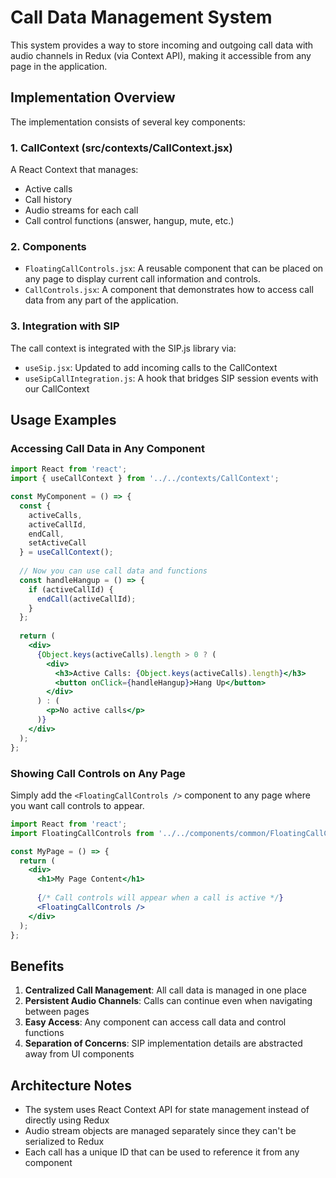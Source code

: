 # Call Data Management System

This system provides a way to store incoming and outgoing call data with audio channels in Redux (via Context API), making it accessible from any page in the application.

## Implementation Overview

The implementation consists of several key components:

### 1. CallContext (src/contexts/CallContext.jsx)

A React Context that manages:
- Active calls
- Call history
- Audio streams for each call
- Call control functions (answer, hangup, mute, etc.)

### 2. Components

- `FloatingCallControls.jsx`: A reusable component that can be placed on any page to display current call information and controls.
- `CallControls.jsx`: A component that demonstrates how to access call data from any part of the application.

### 3. Integration with SIP

The call context is integrated with the SIP.js library via:
- `useSip.jsx`: Updated to add incoming calls to the CallContext
- `useSipCallIntegration.js`: A hook that bridges SIP session events with our CallContext

## Usage Examples

### Accessing Call Data in Any Component

```jsx
import React from 'react';
import { useCallContext } from '../../contexts/CallContext';

const MyComponent = () => {
  const { 
    activeCalls,
    activeCallId,
    endCall,
    setActiveCall
  } = useCallContext();
  
  // Now you can use call data and functions
  const handleHangup = () => {
    if (activeCallId) {
      endCall(activeCallId);
    }
  };
  
  return (
    <div>
      {Object.keys(activeCalls).length > 0 ? (
        <div>
          <h3>Active Calls: {Object.keys(activeCalls).length}</h3>
          <button onClick={handleHangup}>Hang Up</button>
        </div>
      ) : (
        <p>No active calls</p>
      )}
    </div>
  );
};
```

### Showing Call Controls on Any Page

Simply add the `<FloatingCallControls />` component to any page where you want call controls to appear.

```jsx
import React from 'react';
import FloatingCallControls from '../../components/common/FloatingCallControls';

const MyPage = () => {
  return (
    <div>
      <h1>My Page Content</h1>
      
      {/* Call controls will appear when a call is active */}
      <FloatingCallControls />
    </div>
  );
};
```

## Benefits

1. **Centralized Call Management**: All call data is managed in one place
2. **Persistent Audio Channels**: Calls can continue even when navigating between pages
3. **Easy Access**: Any component can access call data and control functions
4. **Separation of Concerns**: SIP implementation details are abstracted away from UI components

## Architecture Notes

- The system uses React Context API for state management instead of directly using Redux
- Audio stream objects are managed separately since they can't be serialized to Redux
- Each call has a unique ID that can be used to reference it from any component
